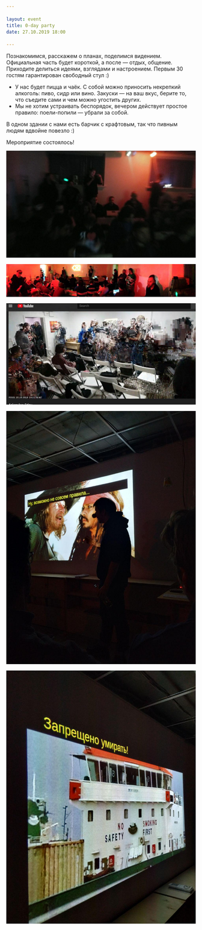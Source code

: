 ```yaml
---

layout: event
title: 0-day party
date: 27.10.2019 18:00

---
```


Познакомимся, расскажем о планах, поделимся видением. Официальная часть будет короткой, а после — отдых, общение. Приходите делиться идеями, взглядами и настроением. Первым 30 гостям гарантирован свободный стул :) 

* У нас будет пицца и чаёк. С собой можно приносить некрепкий алкоголь: пиво, сидр или вино. Закуски — на ваш вкус, берите то, что съедите сами и чем можно угостить других.
* Мы не хотим устраивать беспорядок, вечером действует простое правило: поели-попили — убрали за собой.

В одном здании с нами есть барчик с крафтовым, так что пивным людям вдвойне повезло :)

Мероприятие состоялось!

![0day_0](/static/img/0day/0.jpg)

![0day_1](/static/img/0day/1.jpg)

![0day_2](/static/img/0day/2.jpg)

![0day_3](/static/img/0day/3.jpg)

![0day_4](/static/img/0day/4.jpg)
